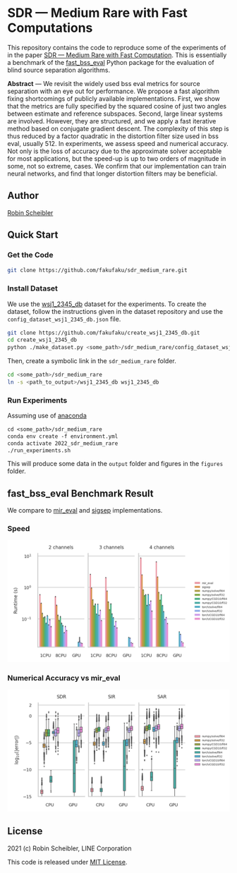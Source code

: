 SDR &mdash; Medium Rare with Fast Computations
===============================================

This repository contains the code to reproduce some of the experiments of
in the paper [SDR &mdash; Medium Rare with Fast Computation](https://arxiv.org/abs/2110.06440).
This is essentially a benchmark of the
[fast\_bss\_eval](https://github.com/fakufaku/fast_bss_eval) Python package for
the evaluation of blind source separation algorithms.

**Abstract** &mdash; We revisit the widely used bss eval metrics for source
separation with an eye out for performance. We propose a fast algorithm fixing
shortcomings of publicly available implementations. First, we show that the
metrics are fully specified by the squared cosine of just two angles between
estimate and reference subspaces. Second, large linear systems are involved.
However, they are structured, and we apply a fast iterative method based on
conjugate gradient descent. The complexity of this step is thus reduced by a
factor quadratic in the distortion filter size used in bss eval, usually 512.
In experiments, we assess speed and numerical accuracy. Not only is the loss of
accuracy due to the approximate solver acceptable for most applications, but
the speed-up is up to two orders of magnitude in some, not so extreme, cases.
We confirm that our implementation can train neural networks, and find that
longer distortion filters may be beneficial.

Author
------

[Robin Scheibler](mailto:robin[dot]scheibler[at]linecorp.com)

Quick Start
-----------

### Get the Code

```bash
git clone https://github.com/fakufaku/sdr_medium_rare.git
```

### Install Dataset

We use the [wsj1_2345_db](https://github.com/fakufaku/create_wsj1_2345_db) dataset for the experiments.
To create the dataset, follow the instructions given in the dataset repository and use the `config_dataset_wsj1_2345_db.json` file.

```bash
git clone https://github.com/fakufaku/create_wsj1_2345_db.git
cd create_wsj1_2345_db
python ./make_dataset.py <some_path>/sdr_medium_rare/config_dataset_wsj1_2345_db.json <path_to_original_datasets> <path_to_output>
```
Then, create a symbolic link in the `sdr_medium_rare` folder.
```bash
cd <some_path>/sdr_medium_rare
ln -s <path_to_output>/wsj1_2345_db wsj1_2345_db
```

### Run Experiments

Assuming use of [anaconda](https://www.anaconda.com/products/individual)

```
cd <some_path>/sdr_medium_rare
conda env create -f environment.yml
conda activate 2022_sdr_medium_rare
./run_experiments.sh
```

This will produce some data in the `output` folder and figures in the `figures` folder.

fast\_bss\_eval Benchmark Result
--------------------------------

We compare to [mir\_eval](https://github.com/craffel/mir_eval) and [sigsep](https://github.com/sigsep/bsseval) implementations.

### Speed

<img src="./figures/channels_vs_runtime.png">

### Numerical Accuracy vs mir\_eval

<img src="./figures/metric_vs_error.png">


License
-------

2021 (c) Robin Scheibler, LINE Corporation

This code is released under [MIT License](https://opensource.org/licenses/MIT).
